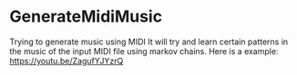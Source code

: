 # GenerateMidiMusic
Trying to generate music using MIDI
It will try and learn certain patterns in the music of the input MIDI file using markov chains.
Here is a example:
https://youtu.be/ZagufYJYzrQ
